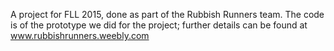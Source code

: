 A project for FLL 2015, done as part of the Rubbish Runners team. The code is of the prototype we did for the project; further details can be found at www.rubbishrunners.weebly.com

